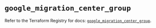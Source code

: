 # `google_migration_center_group`

Refer to the Terraform Registry for docs: [`google_migration_center_group`](https://registry.terraform.io/providers/hashicorp/google-beta/6.21.0/docs/resources/google_migration_center_group).
